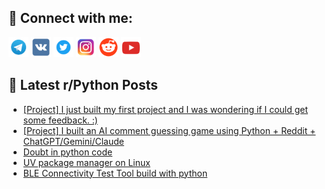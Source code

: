## 🔎 Connect with me:
[<img src="https://github.com/bullbesh/bullbesh/blob/main/images/Telegram.png" width="32" height="32" />](https://t.me/bullbesh)
[<img src="https://github.com/bullbesh/bullbesh/blob/main/images/VK.png" width="32" height="32" />](https://vk.com/bullbesh)
[<img src="https://github.com/bullbesh/bullbesh/blob/main/images/Twitter.png" width="32" height="32" />](https://twitter.com/bullbesh1)
[<img src="https://github.com/bullbesh/bullbesh/blob/main/images/Instagram.png" width="32" height="32" />](https://www.instagram.com/bullbesh)
[<img src="https://github.com/bullbesh/bullbesh/blob/main/images/Reddit.png" width="32" height="32" />](https://www.reddit.com/user/bullbesh)
[<img src="https://github.com/bullbesh/bullbesh/blob/main/images/YouTube.png" width="32" height="32" />](https://www.youtube.com/channel/UCtfjRs6uzgq5mfm8S06WTcg)

## 📕 Latest r/Python Posts
<!-- BLOG-POST-LIST:START -->
- [[Project] I just built my first project and I was wondering if I could get some feedback. :&rpar;](https://www.reddit.com/r/Python/comments/1kwqo6f/project_i_just_built_my_first_project_and_i_was/)
- [[Project] I built an AI comment guessing game using Python + Reddit + ChatGPT/Gemini/Claude](https://www.reddit.com/r/Python/comments/1kwovio/project_i_built_an_ai_comment_guessing_game_using/)
- [Doubt in python code](https://www.reddit.com/r/Python/comments/1kwnkf9/doubt_in_python_code/)
- [UV package manager on Linux](https://www.reddit.com/r/Python/comments/1kwjpr0/uv_package_manager_on_linux/)
- [BLE Connectivity Test Tool build with python](https://www.reddit.com/r/Python/comments/1kwixej/ble_connectivity_test_tool_build_with_python/)
<!-- BLOG-POST-LIST:END -->
